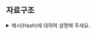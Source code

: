 ## 자료구조

<details>
  <summary>해시(Hash)에 대하여 설명해 주세요.</summary>
  <br>

- 데이터를 효율적으로 관리하기 위해, 임의의 길이 데이터를 고정된 길이의 데이터로 매핑하는 것입니다.
- 해시 함수를 구현하여 데이터 값을 해시 값으로 매핑합니다.
- 데이터가 많아지면, 다른 데이터가 같은 해시 값으로 충돌나는 현상이 발생함 `collision` 현상
    - 그래도 해시 테이블을 쓰는 이유는?
        - 적은 자원으로 많은 데이터를 효율적으로 관리하기 위해
        - 하드디스크나, 클라우드에 존재하는 무한한 데이터들을 유한한 개수의 해시값으로 매핑하면 작은 메모리로도 프로세스 관리가 가능해짐
        - 언제나 동일한 해시값 리턴, index를 알면 빠른 데이터 검색이 가능해짐
해시테이블의 시간복잡도 O(1) - (이진탐색트리는 O(logN))

### 충돌 문제 해결
- 체이닝 : 연결리스트로 노드를 계속 추가해나가는 방식 (제한 없이 계속 연결 가능, but 메모리 문제)
- Open Addressing : 해시 함수로 얻은 주소가 아닌 다른 주소에 데이터를 저장할 수 있도록 허용 (해당 키 값에 저장되어있으면 다음 주소에 저장)
- 선형 탐사 : 정해진 고정 폭으로 옮겨 해시값의 중복을 피함
- 제곱 탐사 : 정해진 고정 폭을 제곱수로 옮겨 해시값의 중복을 피함

</details>
